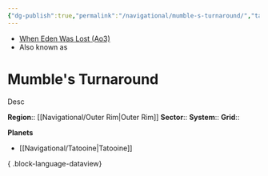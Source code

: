 ```yaml
---
{"dg-publish":true,"permalink":"/navigational/mumble-s-turnaround/","tags":["map","outerrim","hyperlane","unfinished"]}
---
```


- [When Eden Was Lost (Ao3)](https://archiveofourown.org/works/19334440/chapters/45992584)
- Also known as 
# Mumble's Turnaround
Desc

**Region**::  [[Navigational/Outer Rim\|Outer Rim]]
**Sector**::
**System**::
**Grid**::

**Planets**
- [[Navigational/Tatooine\|Tatooine]]

{ .block-language-dataview}